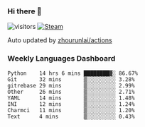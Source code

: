 ### Hi there 👋

![visitors](https://visitor-badge.glitch.me/badge?page_id=zhourunlai)
[![Steam](https://img.shields.io/badge/dynamic/json?label=Steam&query=%24.data.totalSubs&url=https%3A%2F%2Fapi.spencerwoo.com%2Fsubstats%2F%3Fsource%3DsteamGames%26queryKey%3D76561198285156854&suffix=%20Games&logo=steam&labelColor=134375&color=0b1a37&longCache=true)](http://steamcommunity.com/profiles/76561198285156854)

Auto updated by <a href="https://github.com/zhourunlai/zhourunlai/actions" target="_blank">zhourunlai/actions</a>

### Weekly Languages Dashboard

<!--PART:wakatime-->
```text
Python    14 hrs 6 mins ████████▓░ 86.67%
Git       32 mins       ▒░░░░░░░░░ 3.28%
gitrebase 29 mins       ▒░░░░░░░░░ 2.99%
Other     26 mins       ▒░░░░░░░░░ 2.71%
YAML      14 mins       ▒░░░░░░░░░ 1.48%
INI       12 mins       ▒░░░░░░░░░ 1.24%
Charmci   11 mins       ▒░░░░░░░░░ 1.20%
Text      4 mins        ▒░░░░░░░░░ 0.43%
```
<!--PART:wakatime-->
